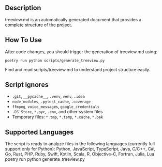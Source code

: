 

## Description

treeview.md is an automatically generated document that provides a complete structure of the project.


## How To Use

After code changes, you should trigger the generation of treeview.md using:
```
poetry run python scripts/generate_treeview.py
```

Find and read scripts/treeview.md to understand project structure easily.


## Script ignores

* `.git`, `__pycache__`, `.venv`, `venv`, `.idea`
* `node_modules`, `.pytest_cache`, `.coverage`
* `ffmpeg`, `voice_messages`, `google_credentials`
* `.DS_Store`, `*.pyc`, `.env`, and other system files
* Temporary files: `*.tmp`, `*.temp`, `*.cache`, `*.bak`


## Supported Languages

The script is ready to analyze files in the following languages (currently full support only for Python):
Python, JavaScript, TypeScript, Java, C/C++, C#, Go, Rust, PHP, Ruby, Swift, Kotlin, Scala, R, Objective-C, Fortran, Julia, Lua
poetry run python generate\_treeview\.py

